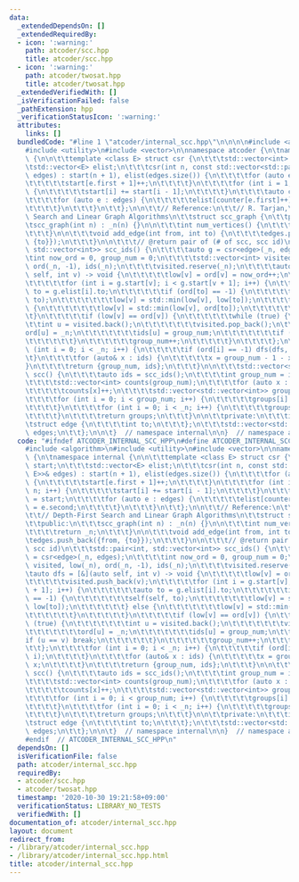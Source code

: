 ```yaml
---
data:
  _extendedDependsOn: []
  _extendedRequiredBy:
  - icon: ':warning:'
    path: atcoder/scc.hpp
    title: atcoder/scc.hpp
  - icon: ':warning:'
    path: atcoder/twosat.hpp
    title: atcoder/twosat.hpp
  _extendedVerifiedWith: []
  _isVerificationFailed: false
  _pathExtension: hpp
  _verificationStatusIcon: ':warning:'
  attributes:
    links: []
  bundledCode: "#line 1 \"atcoder/internal_scc.hpp\"\n\n\n\n#include <algorithm>\n\
    #include <utility>\n#include <vector>\n\nnamespace atcoder {\n\tnamespace internal\
    \ {\n\n\t\ttemplate <class E> struct csr {\n\t\t\tstd::vector<int> start;\n\t\t\
    \tstd::vector<E> elist;\n\t\t\tcsr(int n, const std::vector<std::pair<int, E>>&\
    \ edges) : start(n + 1), elist(edges.size()) {\n\t\t\t\tfor (auto e : edges) {\n\
    \t\t\t\t\tstart[e.first + 1]++;\n\t\t\t\t}\n\t\t\t\tfor (int i = 1; i <= n; i++)\
    \ {\n\t\t\t\t\tstart[i] += start[i - 1];\n\t\t\t\t}\n\t\t\t\tauto counter = start;\n\
    \t\t\t\tfor (auto e : edges) {\n\t\t\t\t\telist[counter[e.first]++] = e.second;\n\
    \t\t\t\t}\n\t\t\t}\n\t\t};\n\n\t\t// Reference:\n\t\t// R. Tarjan,\n\t\t// Depth-First\
    \ Search and Linear Graph Algorithms\n\t\tstruct scc_graph {\n\t\tpublic:\n\t\t\
    \tscc_graph(int n) : _n(n) {}\n\n\t\t\tint num_vertices() {\n\t\t\t\treturn _n;\n\
    \t\t\t}\n\n\t\t\tvoid add_edge(int from, int to) {\n\t\t\t\tedges.push_back({from,\
    \ {to}});\n\t\t\t}\n\n\t\t\t// @return pair of (# of scc, scc id)\n\t\t\tstd::pair<int,\
    \ std::vector<int>> scc_ids() {\n\t\t\t\tauto g = csr<edge>(_n, edges);\n\t\t\t\
    \tint now_ord = 0, group_num = 0;\n\t\t\t\tstd::vector<int> visited, low(_n),\
    \ ord(_n, -1), ids(_n);\n\t\t\t\tvisited.reserve(_n);\n\t\t\t\tauto dfs = [&](auto\
    \ self, int v) -> void {\n\t\t\t\t\tlow[v] = ord[v] = now_ord++;\n\t\t\t\t\tvisited.push_back(v);\n\
    \t\t\t\t\tfor (int i = g.start[v]; i < g.start[v + 1]; i++) {\n\t\t\t\t\t\tauto\
    \ to = g.elist[i].to;\n\t\t\t\t\t\tif (ord[to] == -1) {\n\t\t\t\t\t\t\tself(self,\
    \ to);\n\t\t\t\t\t\t\tlow[v] = std::min(low[v], low[to]);\n\t\t\t\t\t\t} else\
    \ {\n\t\t\t\t\t\t\tlow[v] = std::min(low[v], ord[to]);\n\t\t\t\t\t\t}\n\t\t\t\t\
    \t}\n\t\t\t\t\tif (low[v] == ord[v]) {\n\t\t\t\t\t\twhile (true) {\n\t\t\t\t\t\
    \t\tint u = visited.back();\n\t\t\t\t\t\t\tvisited.pop_back();\n\t\t\t\t\t\t\t\
    ord[u] = _n;\n\t\t\t\t\t\t\tids[u] = group_num;\n\t\t\t\t\t\t\tif (u == v) break;\n\
    \t\t\t\t\t\t}\n\t\t\t\t\t\tgroup_num++;\n\t\t\t\t\t}\n\t\t\t\t};\n\t\t\t\tfor\
    \ (int i = 0; i < _n; i++) {\n\t\t\t\t\tif (ord[i] == -1) dfs(dfs, i);\n\t\t\t\
    \t}\n\t\t\t\tfor (auto& x : ids) {\n\t\t\t\t\tx = group_num - 1 - x;\n\t\t\t\t\
    }\n\t\t\t\treturn {group_num, ids};\n\t\t\t}\n\n\t\t\tstd::vector<std::vector<int>>\
    \ scc() {\n\t\t\t\tauto ids = scc_ids();\n\t\t\t\tint group_num = ids.first;\n\
    \t\t\t\tstd::vector<int> counts(group_num);\n\t\t\t\tfor (auto x : ids.second)\n\
    \t\t\t\t\tcounts[x]++;\n\t\t\t\tstd::vector<std::vector<int>> groups(ids.first);\n\
    \t\t\t\tfor (int i = 0; i < group_num; i++) {\n\t\t\t\t\tgroups[i].reserve(counts[i]);\n\
    \t\t\t\t}\n\t\t\t\tfor (int i = 0; i < _n; i++) {\n\t\t\t\t\tgroups[ids.second[i]].push_back(i);\n\
    \t\t\t\t}\n\t\t\t\treturn groups;\n\t\t\t}\n\n\t\tprivate:\n\t\t\tint _n;\n\t\t\
    \tstruct edge {\n\t\t\t\tint to;\n\t\t\t};\n\t\t\tstd::vector<std::pair<int, edge>>\
    \ edges;\n\t\t};\n\n\t}  // namespace internal\n\n}  // namespace atcoder\n\n\n"
  code: "#ifndef ATCODER_INTERNAL_SCC_HPP\n#define ATCODER_INTERNAL_SCC_HPP 1\n\n\
    #include <algorithm>\n#include <utility>\n#include <vector>\n\nnamespace atcoder\
    \ {\n\tnamespace internal {\n\n\t\ttemplate <class E> struct csr {\n\t\t\tstd::vector<int>\
    \ start;\n\t\t\tstd::vector<E> elist;\n\t\t\tcsr(int n, const std::vector<std::pair<int,\
    \ E>>& edges) : start(n + 1), elist(edges.size()) {\n\t\t\t\tfor (auto e : edges)\
    \ {\n\t\t\t\t\tstart[e.first + 1]++;\n\t\t\t\t}\n\t\t\t\tfor (int i = 1; i <=\
    \ n; i++) {\n\t\t\t\t\tstart[i] += start[i - 1];\n\t\t\t\t}\n\t\t\t\tauto counter\
    \ = start;\n\t\t\t\tfor (auto e : edges) {\n\t\t\t\t\telist[counter[e.first]++]\
    \ = e.second;\n\t\t\t\t}\n\t\t\t}\n\t\t};\n\n\t\t// Reference:\n\t\t// R. Tarjan,\n\
    \t\t// Depth-First Search and Linear Graph Algorithms\n\t\tstruct scc_graph {\n\
    \t\tpublic:\n\t\t\tscc_graph(int n) : _n(n) {}\n\n\t\t\tint num_vertices() {\n\
    \t\t\t\treturn _n;\n\t\t\t}\n\n\t\t\tvoid add_edge(int from, int to) {\n\t\t\t\
    \tedges.push_back({from, {to}});\n\t\t\t}\n\n\t\t\t// @return pair of (# of scc,\
    \ scc id)\n\t\t\tstd::pair<int, std::vector<int>> scc_ids() {\n\t\t\t\tauto g\
    \ = csr<edge>(_n, edges);\n\t\t\t\tint now_ord = 0, group_num = 0;\n\t\t\t\tstd::vector<int>\
    \ visited, low(_n), ord(_n, -1), ids(_n);\n\t\t\t\tvisited.reserve(_n);\n\t\t\t\
    \tauto dfs = [&](auto self, int v) -> void {\n\t\t\t\t\tlow[v] = ord[v] = now_ord++;\n\
    \t\t\t\t\tvisited.push_back(v);\n\t\t\t\t\tfor (int i = g.start[v]; i < g.start[v\
    \ + 1]; i++) {\n\t\t\t\t\t\tauto to = g.elist[i].to;\n\t\t\t\t\t\tif (ord[to]\
    \ == -1) {\n\t\t\t\t\t\t\tself(self, to);\n\t\t\t\t\t\t\tlow[v] = std::min(low[v],\
    \ low[to]);\n\t\t\t\t\t\t} else {\n\t\t\t\t\t\t\tlow[v] = std::min(low[v], ord[to]);\n\
    \t\t\t\t\t\t}\n\t\t\t\t\t}\n\t\t\t\t\tif (low[v] == ord[v]) {\n\t\t\t\t\t\twhile\
    \ (true) {\n\t\t\t\t\t\t\tint u = visited.back();\n\t\t\t\t\t\t\tvisited.pop_back();\n\
    \t\t\t\t\t\t\tord[u] = _n;\n\t\t\t\t\t\t\tids[u] = group_num;\n\t\t\t\t\t\t\t\
    if (u == v) break;\n\t\t\t\t\t\t}\n\t\t\t\t\t\tgroup_num++;\n\t\t\t\t\t}\n\t\t\
    \t\t};\n\t\t\t\tfor (int i = 0; i < _n; i++) {\n\t\t\t\t\tif (ord[i] == -1) dfs(dfs,\
    \ i);\n\t\t\t\t}\n\t\t\t\tfor (auto& x : ids) {\n\t\t\t\t\tx = group_num - 1 -\
    \ x;\n\t\t\t\t}\n\t\t\t\treturn {group_num, ids};\n\t\t\t}\n\n\t\t\tstd::vector<std::vector<int>>\
    \ scc() {\n\t\t\t\tauto ids = scc_ids();\n\t\t\t\tint group_num = ids.first;\n\
    \t\t\t\tstd::vector<int> counts(group_num);\n\t\t\t\tfor (auto x : ids.second)\n\
    \t\t\t\t\tcounts[x]++;\n\t\t\t\tstd::vector<std::vector<int>> groups(ids.first);\n\
    \t\t\t\tfor (int i = 0; i < group_num; i++) {\n\t\t\t\t\tgroups[i].reserve(counts[i]);\n\
    \t\t\t\t}\n\t\t\t\tfor (int i = 0; i < _n; i++) {\n\t\t\t\t\tgroups[ids.second[i]].push_back(i);\n\
    \t\t\t\t}\n\t\t\t\treturn groups;\n\t\t\t}\n\n\t\tprivate:\n\t\t\tint _n;\n\t\t\
    \tstruct edge {\n\t\t\t\tint to;\n\t\t\t};\n\t\t\tstd::vector<std::pair<int, edge>>\
    \ edges;\n\t\t};\n\n\t}  // namespace internal\n\n}  // namespace atcoder\n\n\
    #endif  // ATCODER_INTERNAL_SCC_HPP\n"
  dependsOn: []
  isVerificationFile: false
  path: atcoder/internal_scc.hpp
  requiredBy:
  - atcoder/scc.hpp
  - atcoder/twosat.hpp
  timestamp: '2020-10-30 19:21:58+09:00'
  verificationStatus: LIBRARY_NO_TESTS
  verifiedWith: []
documentation_of: atcoder/internal_scc.hpp
layout: document
redirect_from:
- /library/atcoder/internal_scc.hpp
- /library/atcoder/internal_scc.hpp.html
title: atcoder/internal_scc.hpp
---
```

